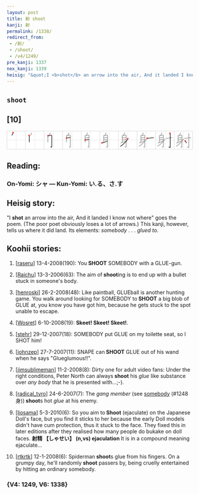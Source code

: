 ```yaml
---
layout: post
title: 射 shoot
kanji: 射
permalink: /1338/
redirect_from:
 - /射/
 - /shoot/
 - /v4/1249/
pre_kanji: 1337
nex_kanji: 1339
heisig: "&quot;I <b>shot</b> an arrow into the air, And it landed I know not where&quot; goes the poem. (The poor poet obviously loses a lot of arrows.) This kanji, however, tells us where it did land. Its elements: <i>somebody</i> . . . <i>glued to</i>."
---
```


## `shoot`

## [10]

<div class="stroke"><img src="../images/E5B084.png" /></div>

## Reading:

### On-Yomi: シャ &mdash; Kun-Yomi: い.る、さ.す

## Heisig story:

&quot;I <b>shot</b> an arrow into the air, And it landed I know not where&quot; goes the poem. (The poor poet obviously loses a lot of arrows.) This kanji, however, tells us where it did land. Its elements: <i>somebody</i> . . . <i>glued to</i>.

## Koohii stories:

1) [<a href="http://kanji.koohii.com/profile/raseru">raseru</a>] 13-4-2008(190): You<strong> SHOOT</strong> SOMEBODY with a GLUE-gun.

2) [<a href="http://kanji.koohii.com/profile/Raichu">Raichu</a>] 13-3-2006(63): The aim of<strong> shoot</strong>ing is to end up with a bullet stuck in someone&#039;s body.

3) [<a href="http://kanji.koohii.com/profile/henroski">henroski</a>] 26-2-2008(48): Like paintball, GLUEball is another hunting game. You walk around looking for SOMEBODY to<strong> SHOOT</strong> a big blob of GLUE at, you know you have got him, because he gets stuck to the spot unable to escape.

4) [<a href="http://kanji.koohii.com/profile/Wosret">Wosret</a>] 6-10-2008(19): <strong>Skeet! Skeet! Skeet!</strong>.

5) [<a href="http://kanji.koohii.com/profile/stehr">stehr</a>] 29-12-2007(18): SOMEBODY put GLUE on my toilette seat, so I SHOT him!

6) [<a href="http://kanji.koohii.com/profile/johnzep">johnzep</a>] 27-7-2007(11): SNAPE can<strong> SHOOT</strong> GLUE out of his wand when he says &quot;Glueglumous!!&quot;.

7) [<a href="http://kanji.koohii.com/profile/jimsublimeman">jimsublimeman</a>] 11-2-2008(8): Dirty one for adult video fans: Under the right conditions, Peter North can always<strong> shoot</strong> his <em>glue</em> like substance over <em>any body</em> that he is presented with...;-).

8) [<a href="http://kanji.koohii.com/profile/radical_tyro">radical_tyro</a>] 24-6-2007(7): The <em>gang member</em> (see <a href="../v4/1248">somebody</a> (#1248 身))<strong> shoot</strong>s hot <em>glue</em> at his enemy.

9) [<a href="http://kanji.koohii.com/profile/liosama">liosama</a>] 5-3-2010(6): So you aim to<strong> Shoot</strong> (ejaculate) on the Japanese Doll&#039;s face, but you find it sticks to her because the early Doll models didn&#039;t have cum protection, thus it stuck to the face. They fixed this in later editions after they realised how many people do bukake on doll faces. <strong> 射精 【しゃせい】 (n,vs) ejaculation </strong> It is in a compound meaning ejaculate...

10) [<a href="http://kanji.koohii.com/profile/rtkrtk">rtkrtk</a>] 12-1-2008(6): Spiderman<strong> shoot</strong>s glue from his fingers. On a grumpy day, he&#039;ll randomly<strong> shoot</strong> passers by, being cruelly entertained by hitting an ordinary somebody.

### {V4: 1249, V6: 1338}
